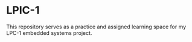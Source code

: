 # LPIC-1
This repository serves as a practice and assigned learning space for my LPC-1 embedded systems project.
